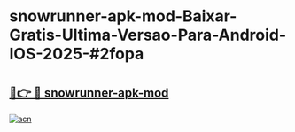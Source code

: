 # snowrunner-apk-mod-Baixar-Gratis-Ultima-Versao-Para-Android-IOS-2025-#2fopa

# <h2><a href="https://ainizakaria.my?title=snowrunner-apk-mod&ref=22M">🔗👉 🔴 snowrunner-apk-mod</a></h2>

[![acn](https://github.com/user-attachments/assets/0f9c940e-d8b0-45ae-aac7-cd30a18b3e1c)](https://ainizakaria.my?title=snowrunner-apk-mod&ref=22M)

